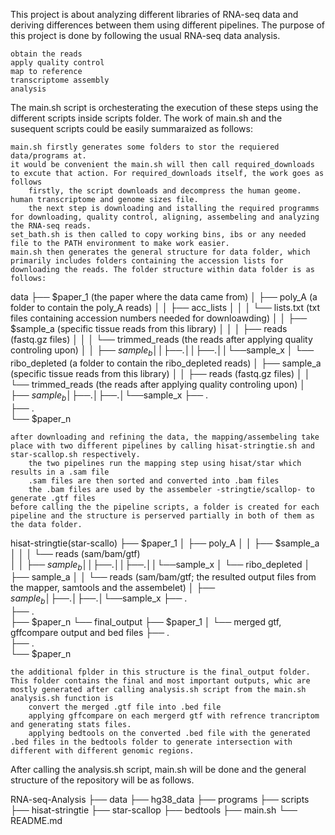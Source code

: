 This project is about analyzing different libraries of RNA-seq data and deriving differences between them using different pipelines. The purpose of this project is done by following the usual RNA-seq data analysis.

    obtain the reads
    apply quality control
    map to reference
    transcriptome assembly
    analysis

The main.sh script is orchesterating the execution of these steps using the different scripts inside scripts folder. The work of main.sh and the susequent scripts could be easily summaraized as follows:

    main.sh firstly generates some folders to stor the requiered data/programs at.
    it would be convenient the main.sh will then call required_downloads to excute that action. For required_downloads itself, the work goes as follows
        firstly, the script downloads and decompress the human geome. human transcriptome and genome sizes file.
        the next step is downloading and istalling the required programms for downloading, quality control, aligning, assembeling and analyzing the RNA-seq reads.
    set_bath.sh is then called to copy working bins, ibs or any needed file to the PATH environment to make work easier.
    main.sh then generates the general structure for data folder, which primarily includes folders containing the accession lists for downloading the reads. The folder structure within data folder is as follows:

data
├── $paper_1 (the paper where the data came from)
│   ├── poly_A (a folder to contain the poly_A reads)
│   │   ├── acc_lists
│   │   │   └── lists.txt (txt files containing accession numbers needed for downloawding)
│   │   ├── $sample_a (specific tissue reads from this library)
│   │   │   ├── reads (fastq.gz files)
│   │   │   └── trimmed_reads (the reads after applying quality controling upon)
│   │   ├── $sample_b 
│   │   ├── .
│   │   ├── .
│   │   └──$sample_x
│   └── ribo_depleted (a folder to contain the ribo_depleted reads)
│       ├── sample_a (specific tissue reads from this library)
│       │   ├── reads (fastq.gz files)
│       │   └── trimmed_reads (the reads after applying quality controling upon)
│       ├── $sample_b 
│       ├── .
│       ├── .
│       └──$sample_x
├── .     
├── .     
└── $paper_n     

    after downloading and refining the data, the mapping/assembeling take place with two different pipelines by calling hisat-stringtie.sh and star-scallop.sh respectively.
        the two pipelines run the mapping step using hisat/star which results in a .sam file
        .sam files are then sorted and converted into .bam files
        the .bam files are used by the assembeler -stringtie/scallop- to generate .gtf files
    before calling the the pipeline scripts, a folder is created for each pipeline and the structure is perserved partially in both of them as the data folder.

hisat-stringtie(star-scallo)
├── $paper_1 
│   ├── poly_A 
│   │   ├── $sample_a 
│   │   │   └── reads (sam/bam/gtf)   
│   │   ├── $sample_b 
│   │   ├── .
│   │   ├── .
│   │   └──$sample_x
│   └── ribo_depleted 
│       ├── sample_a 
│       │   └── reads (sam/bam/gtf; the resulted output files from the mapper, samtools and the assembelet)
│       ├── $sample_b 
│       ├── .
│       ├── .
│       └──$sample_x
├── .     
├── .     
├── $paper_n 
└── final_output
    ├── $paper_1
    │   └── merged gtf, gffcompare output and bed files 
    ├── .     
    ├── .     
    └── $paper_n 

    the additional fplder in this structure is the final_output folder. This folder contains the final and most important outputs, whic are mostly generated after calling analysis.sh script from the main.sh
    analysis.sh function is
        convert the merged .gtf file into .bed file
        applying gffcompare on each mergerd gtf with refrence trancriptom and generating stats files.
        applying bedtools on the converted .bed file with the generated .bed files in the bedtools folder to generate intersection with different with different genomic regions.

After calling the analysis.sh script, main.sh will be done and the general structure of the repository will be as follows.

RNA-seq-Analysis
├── data 
├── hg38_data
├── programs 
├── scripts
├── hisat-stringtie 
├── star-scallop
├── bedtools
├── main.sh
└── README.md 

